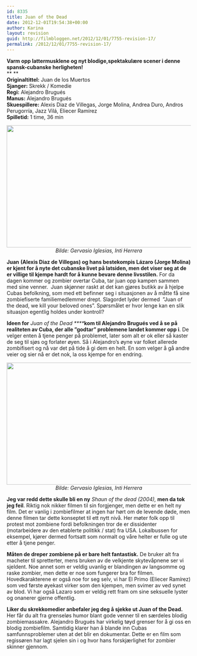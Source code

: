 ```yaml
---
id: 8335
title: Juan of the Dead
date: 2012-12-01T19:54:38+00:00
author: Karina
layout: revision
guid: http://filmbloggen.net/2012/12/01/7755-revision-17/
permalink: /2012/12/01/7755-revision-17/
---
```

**Varm opp lattermusklene og nyt blodige,spektakulære scener i denne spansk-cubanske herligheten!**  
** **  
**Originaltittel:** Juan de los Muertos  
**Sjanger:** Skrekk / Komedie  
**Regi:** Alejandro Brugués  
**Manus:** Alejandro Brugués  
**Skuespillere:** Alexis Diaz de Villegas, Jorge Molina, Andrea Duro, Andros Perugorría, Jazz Vilá, Eliecer Ramírez  
**Spilletid:** 1 time, 36 min

<p style="text-align: center">
  <a href="http://filmbloggen.net/?attachment_id=7762" rel="attachment wp-att-7762"><img class="aligncenter size-large wp-image-7762" src="http://filmbloggen.net/wp-content/uploads//2012/10/Juan-of-The-Dead-bilde-04-620x333.png" alt="" width="620" height="333" /></a><em>Bilde: Gervasio Iglesias, Inti Herrera</em>
</p>

**Juan** **(Alexis Diaz de Villegas) og hans bestekompis Lázaro (Jorge Molina) er kjent for å nyte det cubanske livet på latsiden, men det viser seg at de er villige til kjempe hardt for å kunne bevare denne livsstilen.** For da dagen kommer og zombier overtar Cuba, tar juan opp kampen sammen med sine venner.  Juan skjønner raskt at det kan gjøres butikk av å hjelpe Cubas befolkning, som med ett befinner seg i situasjonen av å måtte få sine zombiefiserte familiemedlemmer drept. Slagordet lyder dermed  ”Juan of the dead, we kill your beloved ones”. Spørsmålet er hvor lenge kan en slik situasjon egentlig holdes under kontroll?

**Ideen for** _Juan of the Dead ****_**kom til Alejandro Brugués ved å se på realiteten av Cuba, der alle ”godtar” problemene landet kommer opp i**. De velger enten å tjene penger på problemet, later som alt er ok eller så kaster de seg til sjøs og forlater øyen. Så i Alejandro’s øyne var folket allerede zombifisert og nå var det på tide å gi dem en helt. En som velger å gå andre veier og sier nå er det nok, la oss kjempe for en endring.

<p style="text-align: center">
  <a href="http://filmbloggen.net/?attachment_id=7758" rel="attachment wp-att-7758"><img class="aligncenter size-large wp-image-7758" src="http://filmbloggen.net/wp-content/uploads//2012/10/Juan-of-The-Dead-bilde-03-620x333.png" alt="" width="620" height="333" /></a><em>Bilde: Gervasio Iglesias, Inti Herrera</em>
</p>

**Jeg var redd dette skulle bli en ny** _Shaun of the dead (2004),_ **men da tok jeg feil**. Riktig nok nikker filmen til sin forgjenger, men dette er en helt ny film. Det er vanlig i zombiefilmer at ingen har hørt om de levende døde, men denne filmen tar dette konseptet til ett nytt nivå. Her møter folk opp til protest mot zombiene fordi befolkningen tror de er dissidenter (motarbeidere av den etablerte politikk / stat) fra USA. Lokalbussen for eksempel, kjører dermed fortsatt som normalt og våre helter er fulle og ute etter å tjene penger.

**Måten de dreper zombiene på er bare helt fantastisk.** De bruker alt fra macheter til spretterter, mens bruken av de velkjente skytevåpnene ser vi sjeldent. Noe annet som er veldig uvanlig er blandingen av langsomme og raske zombier, men dette er noe som fungerer bra for filmen. Hovedkarakterene er også noe for seg selv, vi har El Primo (Eliecer Ramírez) som ved første øyekast virker som den kjempen, men svimer av ved synet av blod. Vi har også Lazaro som er veldig rett fram om sine seksuelle lyster og onanerer gjerne offentlig.

**Liker du skrekkomedier anbefaler jeg deg å sjekke ut Juan of the Dead.** Her får du alt fra grenseløs humor blant gode venner til en særdeles blodig zombiemassakre. Alejandro Brugués har virkelig tøyd grenser for å gi oss en blodig zombiefilm. Samtidig klarer han å blande inn Cubas samfunnsproblemer uten at det blir en dokumentar. Dette er en film som regissøren har lagt sjelen sin i og hvor hans forskjærlighet for zombier skinner gjennom.